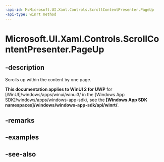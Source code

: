 ```yaml
---
-api-id: M:Microsoft.UI.Xaml.Controls.ScrollContentPresenter.PageUp
-api-type: winrt method
---
```


<!-- Method syntax
public void PageUp()
-->

# Microsoft.UI.Xaml.Controls.ScrollContentPresenter.PageUp

## -description
Scrolls up within the content by one page.

**This documentation applies to WinUI 2 for UWP** for [WinUI]/windows/apps/winui/winui3/ in the [Windows App SDK]/windows/apps/windows-app-sdk/, see the **[Windows App SDK namespaces]/windows/windows-app-sdk/api/winrt/**.

## -remarks

## -examples

## -see-also
